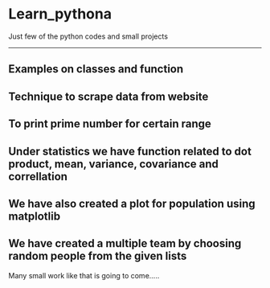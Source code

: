 # Learn_pythona
Just few of the python codes and small projects

--------------------------------
Examples on classes and function
--------------------------------
Technique to scrape data from website 
--------------------------------
To print prime number for certain range 
--------------------------------
Under statistics we have function related to dot product, mean, variance, covariance and correllation 
--------------------------------
We have also created a plot for population using matplotlib
--------------------------------
We have created a multiple team by choosing random people from the given lists 
-------------------------------


Many small work like that is going to come.....
